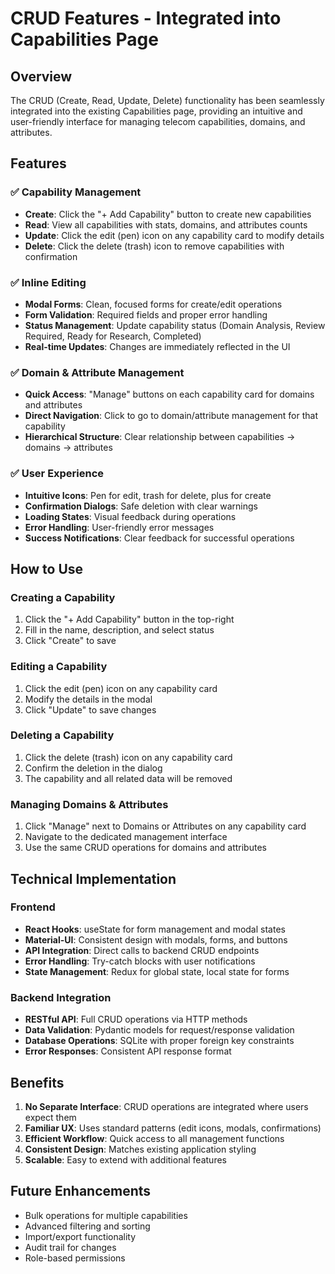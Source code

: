 # CRUD Features - Integrated into Capabilities Page

## Overview
The CRUD (Create, Read, Update, Delete) functionality has been seamlessly integrated into the existing Capabilities page, providing an intuitive and user-friendly interface for managing telecom capabilities, domains, and attributes.

## Features

### ✅ Capability Management
- **Create**: Click the "+ Add Capability" button to create new capabilities
- **Read**: View all capabilities with stats, domains, and attributes counts
- **Update**: Click the edit (pen) icon on any capability card to modify details
- **Delete**: Click the delete (trash) icon to remove capabilities with confirmation

### ✅ Inline Editing
- **Modal Forms**: Clean, focused forms for create/edit operations
- **Form Validation**: Required fields and proper error handling
- **Status Management**: Update capability status (Domain Analysis, Review Required, Ready for Research, Completed)
- **Real-time Updates**: Changes are immediately reflected in the UI

### ✅ Domain & Attribute Management
- **Quick Access**: "Manage" buttons on each capability card for domains and attributes
- **Direct Navigation**: Click to go to domain/attribute management for that capability
- **Hierarchical Structure**: Clear relationship between capabilities → domains → attributes

### ✅ User Experience
- **Intuitive Icons**: Pen for edit, trash for delete, plus for create
- **Confirmation Dialogs**: Safe deletion with clear warnings
- **Loading States**: Visual feedback during operations
- **Error Handling**: User-friendly error messages
- **Success Notifications**: Clear feedback for successful operations

## How to Use

### Creating a Capability
1. Click the "+ Add Capability" button in the top-right
2. Fill in the name, description, and select status
3. Click "Create" to save

### Editing a Capability
1. Click the edit (pen) icon on any capability card
2. Modify the details in the modal
3. Click "Update" to save changes

### Deleting a Capability
1. Click the delete (trash) icon on any capability card
2. Confirm the deletion in the dialog
3. The capability and all related data will be removed

### Managing Domains & Attributes
1. Click "Manage" next to Domains or Attributes on any capability card
2. Navigate to the dedicated management interface
3. Use the same CRUD operations for domains and attributes

## Technical Implementation

### Frontend
- **React Hooks**: useState for form management and modal states
- **Material-UI**: Consistent design with modals, forms, and buttons
- **API Integration**: Direct calls to backend CRUD endpoints
- **Error Handling**: Try-catch blocks with user notifications
- **State Management**: Redux for global state, local state for forms

### Backend Integration
- **RESTful API**: Full CRUD operations via HTTP methods
- **Data Validation**: Pydantic models for request/response validation
- **Database Operations**: SQLite with proper foreign key constraints
- **Error Responses**: Consistent API response format

## Benefits

1. **No Separate Interface**: CRUD operations are integrated where users expect them
2. **Familiar UX**: Uses standard patterns (edit icons, modals, confirmations)
3. **Efficient Workflow**: Quick access to all management functions
4. **Consistent Design**: Matches existing application styling
5. **Scalable**: Easy to extend with additional features

## Future Enhancements

- Bulk operations for multiple capabilities
- Advanced filtering and sorting
- Import/export functionality
- Audit trail for changes
- Role-based permissions 